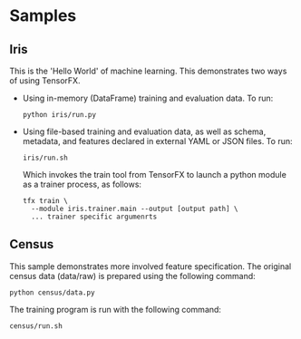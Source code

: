 # Samples

## Iris

This is the 'Hello World' of machine learning. This demonstrates two ways of
using TensorFX.

* Using in-memory (DataFrame) training and evaluation data. To run:

      python iris/run.py

* Using file-based training and evaluation data, as well as schema, metadata,
  and features declared in external YAML or JSON files. To run:

      iris/run.sh

  Which invokes the train tool from TensorFX to launch a python module as a
  trainer process, as follows:

      tfx train \
        --module iris.trainer.main --output [output path] \
        ... trainer specific argumenrts


## Census

This sample demonstrates more involved feature specification. The original census data (data/raw) is
prepared using the following command:

    python census/data.py

The training program is run with the following command:

    census/run.sh
